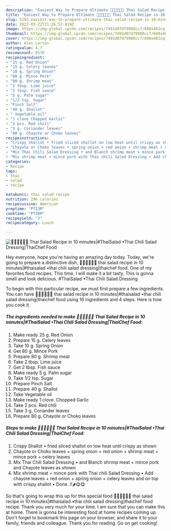 ```yaml
---
description: "Easiest Way to Prepare Ultimate 🧑🏽‍🍳🧑🏼‍🍳 Thai Salad Recipe in 10 minutes|#ThaiSalad •Thai Chili Salad Dressing|ThaiChef Food"
title: "Easiest Way to Prepare Ultimate 🧑🏽‍🍳🧑🏼‍🍳 Thai Salad Recipe in 10 minutes|#ThaiSalad •Thai Chili Salad Dressing|ThaiChef Food"
slug: 5193-easiest-way-to-prepare-ultimate-thai-salad-recipe-in-10-minutesthaisalad-thai-chili-salad-dressingthaichef-food
date: 2022-03-22T21:26:53.819Z
image: https://img-global.cpcdn.com/recipes/7491d07d79980cc7/680x482cq70/thai-salad-recipe-in-10-minutesthaisalad-thai-chili-salad-dressingthaichef-food-recipe-main-photo.jpg
thumbnail: https://img-global.cpcdn.com/recipes/7491d07d79980cc7/680x482cq70/thai-salad-recipe-in-10-minutesthaisalad-thai-chili-salad-dressingthaichef-food-recipe-main-photo.jpg
cover: https://img-global.cpcdn.com/recipes/7491d07d79980cc7/680x482cq70/thai-salad-recipe-in-10-minutesthaisalad-thai-chili-salad-dressingthaichef-food-recipe-main-photo.jpg
author: Alex Larson
ratingvalue: 4.7
reviewcount: 6576
recipeingredient:
- "25 g. Red Onion"
- "15 g. Celery leaves"
- "10 g. Spring Onion"
- "80 g. Mince Pork"
- "80 g. Shrimp meat"
- "2 tbsp. Lime juice"
- "2 tbsp. Fish sauce"
- "5 g. Palm sugar"
- "1/2 tsp. Sugar"
- "Pinch Salt"
- "40 g. Shallot"
- " Vegetable oil"
- "1 clove Chopped Garlic"
- "2 pcs. Red chili"
- "3 g. Coriander leaves"
- "80 g. Chayote or Choko leaves"
recipeinstructions:
- "Crispy Shallot • fried sliced shallot on low heat until crispy as shown"
- "Chayote or Choko leaves + spring onion + red onion + shrimp meat + mince pork + celery leaves"
- "Mix Thai Chili Salad Dressing • and Blanch shrimp meat + mince pork and Chayote leaves as shown"
- "Mix shrimp meat + mince pork with Thai chili Salad Dressing • Add chayote leaves + red onion + spring onion + celery leaves and on top with crispy shallot • Done..!!🌶😋😋"
categories:
- Recipe
tags:
- thai
- salad
- recipe

katakunci: thai salad recipe 
nutrition: 296 calories
recipecuisine: American
preptime: "PT13M"
cooktime: "PT36M"
recipeyield: "3"
recipecategory: Lunch

---
```



![🧑🏽‍🍳🧑🏼‍🍳 Thai Salad Recipe in 10 minutes|#ThaiSalad •Thai Chili Salad Dressing|ThaiChef Food](https://img-global.cpcdn.com/recipes/7491d07d79980cc7/680x482cq70/thai-salad-recipe-in-10-minutesthaisalad-thai-chili-salad-dressingthaichef-food-recipe-main-photo.jpg)

Hey everyone, hope you're having an amazing day today. Today, we're going to prepare a distinctive dish, 🧑🏽‍🍳🧑🏼‍🍳 thai salad recipe in 10 minutes|#thaisalad •thai chili salad dressing|thaichef food. One of my favorites food recipes. This time, I will make it a bit tasty. This is gonna smell and look delicious.
#ThaiSalad •Thai Chili Salad Dressing

To begin with this particular recipe, we must first prepare a few ingredients. You can have 🧑🏽‍🍳🧑🏼‍🍳 thai salad recipe in 10 minutes|#thaisalad •thai chili salad dressing|thaichef food using 16 ingredients and 4 steps. Here is how you cook it.

<!--inarticleads1-->

##### The ingredients needed to make 🧑🏽‍🍳🧑🏼‍🍳 Thai Salad Recipe in 10 minutes|#ThaiSalad •Thai Chili Salad Dressing|ThaiChef Food:

1. Make ready 25 g. Red Onion
1. Prepare 15 g. Celery leaves
1. Take 10 g. Spring Onion
1. Get 80 g. Mince Pork
1. Prepare 80 g. Shrimp meat
1. Take 2 tbsp. Lime juice
1. Get 2 tbsp. Fish sauce
1. Make ready 5 g. Palm sugar
1. Take 1/2 tsp. Sugar
1. Prepare Pinch Salt
1. Prepare 40 g. Shallot
1. Take  Vegetable oil
1. Make ready 1 clove. Chopped Garlic
1. Take 2 pcs. Red chili
1. Take 3 g. Coriander leaves
1. Prepare 80 g. Chayote or Choko leaves




<!--inarticleads2-->

##### Steps to make 🧑🏽‍🍳🧑🏼‍🍳 Thai Salad Recipe in 10 minutes|#ThaiSalad •Thai Chili Salad Dressing|ThaiChef Food:

1. Crispy Shallot • fried sliced shallot on low heat until crispy as shown
1. Chayote or Choko leaves + spring onion + red onion + shrimp meat + mince pork + celery leaves
1. Mix Thai Chili Salad Dressing • and Blanch shrimp meat + mince pork and Chayote leaves as shown
1. Mix shrimp meat + mince pork with Thai chili Salad Dressing • Add chayote leaves + red onion + spring onion + celery leaves and on top with crispy shallot • Done..!!🌶😋😋




So that's going to wrap this up for this special food 🧑🏽‍🍳🧑🏼‍🍳 thai salad recipe in 10 minutes|#thaisalad •thai chili salad dressing|thaichef food recipe. Thank you very much for your time. I am sure that you can make this at home. There is gonna be interesting food at home recipes coming up. Don't forget to bookmark this page on your browser, and share it to your family, friends and colleague. Thank you for reading. Go on get cooking!

